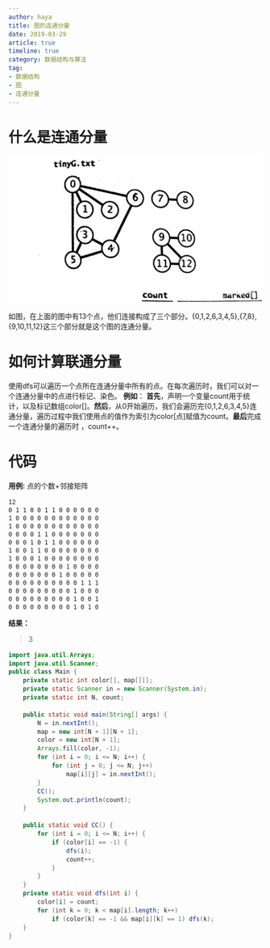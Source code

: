 ```yaml
---
author: haya
title: 图的连通分量
date: 2019-03-29
article: true
timeline: true
category: 数据结构与算法
tag:
- 数据结构
- 图
- 连通分量
---
```


# 什么是连通分量
![](/assets/algo/data-structure/图的连通分量.png)

如图，在上面的图中有13个点，他们连接构成了三个部分。{0,1,2,6,3,4,5},{7,8},{9,10,11,12}这三个部分就是这个图的连通分量。
# 如何计算联通分量
使用dfs可以遍历一个点所在连通分量中所有的点。在每次遍历时，我们可以对一个连通分量中的点进行标记、染色。
**例如**：
**首先**，声明一个变量count用于统计，以及标记数组color[]。**然后**，从0开始遍历，我们会遍历完{0,1,2,6,3,4,5}连通分量，遍历过程中我们使用点的值作为索引为color[点]赋值为count。**最后**完成一个连通分量的遍历时 ，count++。
# 代码
**用例:** 点的个数+邻接矩阵
```
12
0 1 1 0 0 1 1 0 0 0 0 0 0
1 0 0 0 0 0 0 0 0 0 0 0 0
1 0 0 0 0 0 0 0 0 0 0 0 0
0 0 0 0 1 1 0 0 0 0 0 0 0
0 0 0 1 0 1 1 0 0 0 0 0 0
1 0 0 1 1 0 0 0 0 0 0 0 0
1 0 0 0 1 0 0 0 0 0 0 0 0
0 0 0 0 0 0 0 0 1 0 0 0 0
0 0 0 0 0 0 0 1 0 0 0 0 0
0 0 0 0 0 0 0 0 0 0 1 1 1
0 0 0 0 0 0 0 0 0 1 0 0 0
0 0 0 0 0 0 0 0 0 1 0 0 1
0 0 0 0 0 0 0 0 0 1 0 1 0
```


**结果：**
>3
```java
import java.util.Arrays;
import java.util.Scanner;
public class Main {
    private static int color[], map[][];
    private static Scanner in = new Scanner(System.in);
    private static int N, count;

    public static void main(String[] args) {
        N = in.nextInt();
        map = new int[N + 1][N + 1];
        color = new int[N + 1];
        Arrays.fill(color, -1);
        for (int i = 0; i <= N; i++) {
            for (int j = 0; j <= N; j++)
                map[i][j] = in.nextInt();
        }
        CC();
        System.out.println(count);
    }

    public static void CC() {
        for (int i = 0; i <= N; i++) {
            if (color[i] == -1) {
                dfs(i);
                count++;
            }
        }
    }
    private static void dfs(int i) {
        color[i] = count;
        for (int k = 0; k < map[i].length; k++)
            if (color[k] == -1 && map[i][k] == 1) dfs(k);
    }
}
```
		
